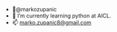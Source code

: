 - 👋@markozupanic
- 🌱 I’m currently learning python at AICL.
- 📫 marko.zupanic8@gmail.com

<!---
markozupanic/markozupanic is a ✨ special ✨ repository because its `README.md` (this file) appears on your GitHub profile.
You can click the Preview link to take a look at your changes.
--->
